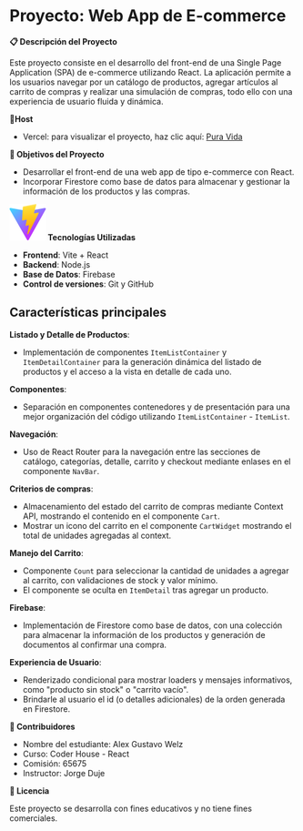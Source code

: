 # Proyecto: Web App de E-commerce

**📋 Descripción del Proyecto**

Este proyecto consiste en el desarrollo del front-end de una Single Page Application (SPA) de e-commerce utilizando React. La aplicación permite a los usuarios navegar por un catálogo de productos, agregar artículos al carrito de compras y realizar una simulación de compras, todo ello con una experiencia de usuario fluida y dinámica.

**📌Host**

- Vercel: para visualizar el proyecto, haz clic aquí: [Pura Vida](https://pura-vida-e-commerce.vercel.app)

**🎯 Objetivos del Proyecto**

- Desarrollar el front-end de una web app de tipo e-commerce con React.
- Incorporar Firestore como base de datos para almacenar y gestionar la información de los productos y las compras.

**![](/public/vite.svg) Tecnologías Utilizadas**

- **Frontend**: Vite + React
- **Backend**: Node.js
- **Base de Datos**: Firebase
- **Control de versiones**: Git y GitHub

## Características principales

**Listado y Detalle de Productos**:

- Implementación de componentes `ItemListContainer` y `ItemDetailContainer` para la generación dinámica del listado de productos y el acceso a la vista en detalle de cada uno.

**Componentes**:

- Separación en componentes contenedores y de presentación para una mejor organización del código utilizando `ItemListContainer` - `ItemList`.

**Navegación**:

- Uso de React Router para la navegación entre las secciones de catálogo, categorías, detalle, carrito y checkout mediante enlases en el componente `NavBar`.

**Criterios de compras**:

- Almacenamiento del estado del carrito de compras mediante Context API, mostrando el contenido en el componente `Cart`.
- Mostrar un icono del carrito en el componente `CartWidget` mostrando el total de unidades agregadas al context.

**Manejo del Carrito**:

- Componente `Count` para seleccionar la cantidad de unidades a agregar al carrito, con validaciones de stock y valor mínimo.
- El componente se oculta en `ItemDetail` tras agregar un producto.

**Firebase**:

- Implementación de Firestore como base de datos, con una colección para almacenar la información de los productos y generación de documentos al confirmar una compra.

**Experiencia de Usuario**:

- Renderizado condicional para mostrar loaders y mensajes informativos, como "producto sin stock" o "carrito vacío".
- Brindarle al usuario el id (o detalles adicionales) de la orden generada en Firestore.

**👥 Contribuidores**

- Nombre del estudiante: Alex Gustavo Welz
- Curso: Coder House - React
- Comisión: 65675
- Instructor: Jorge Duje

**📝 Licencia**

Este proyecto se desarrolla con fines educativos y no tiene fines comerciales.
